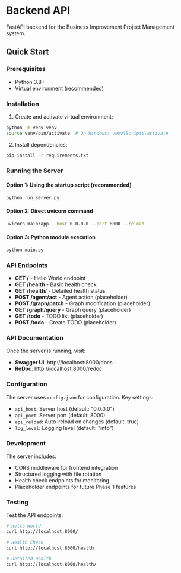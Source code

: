 # Backend API

FastAPI backend for the Business Improvement Project Management system.

## Quick Start

### Prerequisites

- Python 3.8+
- Virtual environment (recommended)

### Installation

1. Create and activate virtual environment:
```bash
python -m venv venv
source venv/bin/activate  # On Windows: venv\Scripts\activate
```

2. Install dependencies:
```bash
pip install -r requirements.txt
```

### Running the Server

#### Option 1: Using the startup script (recommended)
```bash
python run_server.py
```

#### Option 2: Direct uvicorn command
```bash
uvicorn main:app --host 0.0.0.0 --port 8000 --reload
```

#### Option 3: Python module execution
```bash
python main.py
```

### API Endpoints

- **GET /** - Hello World endpoint
- **GET /health** - Basic health check
- **GET /health/** - Detailed health status
- **POST /agent/act** - Agent action (placeholder)
- **POST /graph/patch** - Graph modification (placeholder)
- **GET /graph/query** - Graph query (placeholder)
- **GET /todo** - TODO list (placeholder)
- **POST /todo** - Create TODO (placeholder)

### API Documentation

Once the server is running, visit:
- **Swagger UI**: http://localhost:8000/docs
- **ReDoc**: http://localhost:8000/redoc

### Configuration

The server uses `config.json` for configuration. Key settings:
- `api_host`: Server host (default: "0.0.0.0")
- `api_port`: Server port (default: 8000)
- `api_reload`: Auto-reload on changes (default: true)
- `log_level`: Logging level (default: "info")

### Development

The server includes:
- CORS middleware for frontend integration
- Structured logging with file rotation
- Health check endpoints for monitoring
- Placeholder endpoints for future Phase 1 features

### Testing

Test the API endpoints:
```bash
# Hello World
curl http://localhost:8000/

# Health Check
curl http://localhost:8000/health

# Detailed Health
curl http://localhost:8000/health/
```
